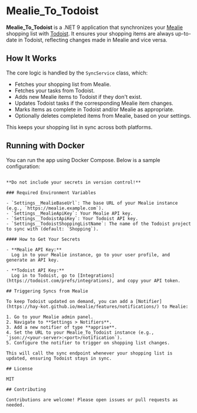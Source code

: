 # Mealie_To_Todoist

**Mealie_To_Todoist** is a .NET 9 application that synchronizes your [Mealie](https://mealie.io/) shopping list with [Todoist](https://todoist.com/). It ensures your shopping items are always up-to-date in Todoist, reflecting changes made in Mealie and vice versa.

## How It Works

The core logic is handled by the `SyncService` class, which:

- Fetches your shopping list from Mealie.
- Fetches your tasks from Todoist.
- Adds new Mealie items to Todoist if they don't exist.
- Updates Todoist tasks if the corresponding Mealie item changes.
- Marks items as complete in Todoist and/or Mealie as appropriate.
- Optionally deletes completed items from Mealie, based on your settings.

This keeps your shopping list in sync across both platforms.

## Running with Docker

You can run the app using Docker Compose. Below is a sample configuration:

````````

**Do not include your secrets in version control!**

### Required Environment Variables

- `Settings__MealieBaseUrl`: The base URL of your Mealie instance (e.g., `https://mealie.example.com`).
- `Settings__MealieApiKey`: Your Mealie API key.
- `Settings__TodoistApiKey`: Your Todoist API key.
- `Settings__TodoistShoppingListName`: The name of the Todoist project to sync with (default: `Shopping`).

#### How to Get Your Secrets

- **Mealie API Key:**  
  Log in to your Mealie instance, go to your user profile, and generate an API key.

- **Todoist API Key:**  
  Log in to Todoist, go to [Integrations](https://todoist.com/prefs/integrations), and copy your API token.

## Triggering Syncs from Mealie

To keep Todoist updated on demand, you can add a [Notifier](https://hay-kot.github.io/mealie/features/notifications/) to Mealie:

1. Go to your Mealie admin panel.
2. Navigate to **Settings > Notifiers**.
3. Add a new notifier of type **apprise**.
4. Set the URL to your Mealie_To_Todoist instance (e.g., `json://<your-server>:<port>/notification`).
5. Configure the notifier to trigger on shopping list changes.

This will call the sync endpoint whenever your shopping list is updated, ensuring Todoist stays in sync.

## License

MIT

## Contributing

Contributions are welcome! Please open issues or pull requests as needed.

